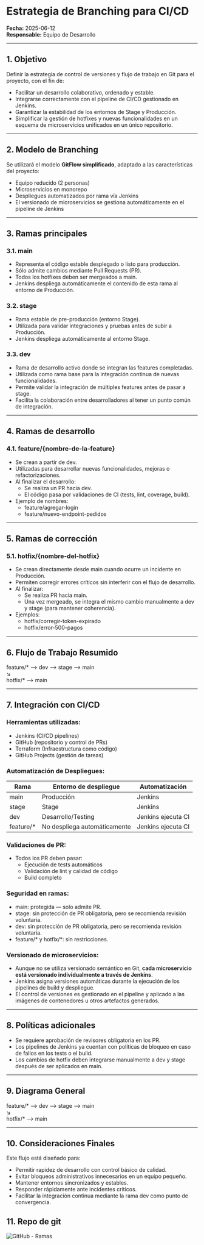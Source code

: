 # Estrategia de Branching para CI/CD

**Fecha:** 2025-06-12  
**Responsable:** Equipo de Desarrollo

---

## 1. Objetivo

Definir la estrategia de control de versiones y flujo de trabajo en Git para el proyecto, con el fin de:

- Facilitar un desarrollo colaborativo, ordenado y estable.
- Integrarse correctamente con el pipeline de CI/CD gestionado en Jenkins.
- Garantizar la estabilidad de los entornos de Stage y Producción.
- Simplificar la gestión de hotfixes y nuevas funcionalidades en un esquema de microservicios unificados en un único repositorio.

---

## 2. Modelo de Branching

Se utilizará el modelo **GitFlow simplificado**, adaptado a las características del proyecto:

- Equipo reducido (2 personas)
- Microservicios en monorepo
- Despliegues automatizados por rama vía Jenkins
- El versionado de microservicios se gestiona automáticamente en el pipeline de Jenkins

---

## 3. Ramas principales

### 3.1. main

- Representa el código estable desplegado o listo para producción.
- Sólo admite cambios mediante Pull Requests (PR).
- Todos los hotfixes deben ser mergeados a main.
- Jenkins despliega automáticamente el contenido de esta rama al entorno de Producción.

### 3.2. stage

- Rama estable de pre-producción (entorno Stage).
- Utilizada para validar integraciones y pruebas antes de subir a Producción.
- Jenkins despliega automáticamente al entorno Stage.

### 3.3. dev

- Rama de desarrollo activo donde se integran las features completadas.
- Utilizada como rama base para la integración continua de nuevas funcionalidades.
- Permite validar la integración de múltiples features antes de pasar a stage.
- Facilita la colaboración entre desarrolladores al tener un punto común de integración.

---

## 4. Ramas de desarrollo

### 4.1. feature/{nombre-de-la-feature}

- Se crean a partir de dev.
- Utilizadas para desarrollar nuevas funcionalidades, mejoras o refactorizaciones.
- Al finalizar el desarrollo:
  - Se realiza un PR hacia dev.
  - El código pasa por validaciones de CI (tests, lint, coverage, build).
- Ejemplo de nombres:
  - feature/agregar-login
  - feature/nuevo-endpoint-pedidos

---

## 5. Ramas de corrección

### 5.1. hotfix/{nombre-del-hotfix}

- Se crean directamente desde main cuando ocurre un incidente en Producción.
- Permiten corregir errores críticos sin interferir con el flujo de desarrollo.
- Al finalizar:
  - Se realiza PR hacia main.
  - Una vez mergeado, se integra el mismo cambio manualmente a dev y stage (para mantener coherencia).
- Ejemplos:
  - hotfix/corregir-token-expirado
  - hotfix/error-500-pagos

---

## 6. Flujo de Trabajo Resumido

feature/* --> dev --> stage --> main  
                        ↘  
                    hotfix/* --> main

---

## 7. Integración con CI/CD

### Herramientas utilizadas:

- Jenkins (CI/CD pipelines)
- GitHub (repositorio y control de PRs)
- Terraform (Infraestructura como código)
- GitHub Projects (gestión de tareas)

### Automatización de Despliegues:

| Rama  | Entorno de despliegue | Automatización |
|-------|------------------------|-----------------|
| main  | Producción             | Jenkins         |
| stage | Stage                  | Jenkins         |
| dev   | Desarrollo/Testing     | Jenkins ejecuta CI |
| feature/* | No despliega automáticamente | Jenkins ejecuta CI |

### Validaciones de PR:

- Todos los PR deben pasar:
  - Ejecución de tests automáticos
  - Validación de lint y calidad de código
  - Build completo

### Seguridad en ramas:

- main: protegida — solo admite PR.
- stage: sin protección de PR obligatoria, pero se recomienda revisión voluntaria.
- dev: sin protección de PR obligatoria, pero se recomienda revisión voluntaria.
- feature/* y hotfix/*: sin restricciones.

### Versionado de microservicios:

- Aunque no se utiliza versionado semántico en Git, **cada microservicio está versionado individualmente a través de Jenkins**.
- Jenkins asigna versiones automáticas durante la ejecución de los pipelines de build y despliegue.
- El control de versiones es gestionado en el pipeline y aplicado a las imágenes de contenedores u otros artefactos generados.

---

## 8. Políticas adicionales

- Se requiere aprobación de revisores obligatoria en los PR.
- Los pipelines de Jenkins ya cuentan con políticas de bloqueo en caso de fallos en los tests o el build.
- Los cambios de hotfix deben integrarse manualmente a dev y stage después de ser aplicados en main.

---

## 9. Diagrama General

feature/* --> dev --> stage --> main  
                        ↘  
                    hotfix/* --> main

---

## 10. Consideraciones Finales

Este flujo está diseñado para:

- Permitir rapidez de desarrollo con control básico de calidad.
- Evitar bloqueos administrativos innecesarios en un equipo pequeño.
- Mantener entornos sincronizados y estables.
- Responder rápidamente ante incidentes críticos.
- Facilitar la integración continua mediante la rama dev como punto de convergencia.

## 11. Repo de git 
![GitHub  - Ramas](/ecommerce-microservice-backend-app/docs/images/image-3.png)